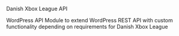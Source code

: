 Danish Xbox League API

WordPress API Module 
to extend WordPress REST API 
with custom functionality depending on requirements for Danish Xbox League

